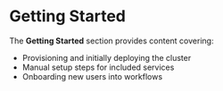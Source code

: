 # Getting Started

The **Getting Started** section provides content covering:

- Provisioning and initially deploying the cluster
- Manual setup steps for included services
- Onboarding new users into workflows
